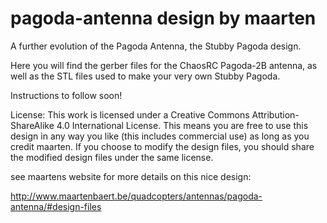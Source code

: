# pagoda-antenna design by maarten

A further evolution of the Pagoda Antenna, the Stubby Pagoda design.

Here you will find the gerber files for the ChaosRC Pagoda-2B antenna, as well as the STL files used to make your very own Stubby Pagoda.

Instructions to follow soon!

License:
This work is licensed under a Creative Commons Attribution-ShareAlike 4.0 International License.
This means you are free to use this design in any way you like (this includes commercial use) 
as long as you credit maarten. If you choose to modify the design files, you should 
share the modified design files under the same license.

see maartens website for more details on this nice design:

http://www.maartenbaert.be/quadcopters/antennas/pagoda-antenna/#design-files
